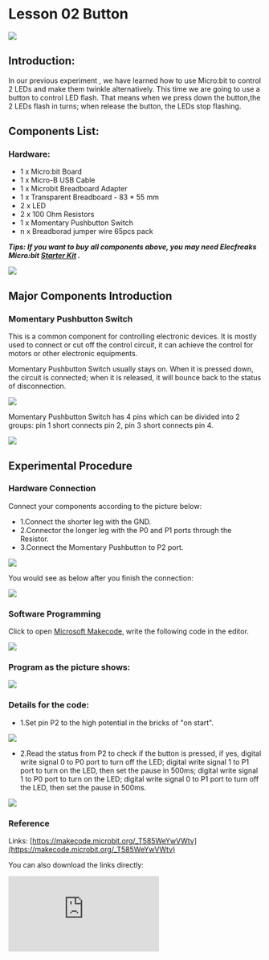 # Lesson 02 Button

 ![](./images/SVbSfPB.jpg)

## Introduction:

In our previous experiment , we have learned how to use Micro:bit to control 2 LEDs and make them twinkle alternatively. This time we are going to use a button to control LED flash. That means when we press down the button,the 2 LEDs flash in turns; when release the button, the LEDs stop flashing.

## Components List:

### Hardware:
- 1 x Micro:bit Board
- 1 x Micro-B USB Cable
- 1 x Microbit Breadboard Adapter
- 1 x Transparent Breadboard - 83 * 55 mm
- 2 x LED
- 2 x 100 Ohm Resistors
- 1 x Momentary Pushbutton Switch
- n x Breadborad jumper wire 65pcs pack

***Tips: If you want to buy all components above, you may need Elecfreaks Micro:bit  [Starter Kit](https://www.elecfreaks.com/micro-bit-starter-kit.html)  .***

![](./images/W4tseua.jpg)

## Major Components Introduction

### Momentary Pushbutton Switch

This is a common component for controlling electronic devices. It is mostly used to connect or cut off the control circuit, it can achieve the control for motors or other electronic equipments.

 Momentary Pushbutton Switch usually stays on. When it is pressed down, the circuit is connected; when it is released, it will bounce back to the status of disconnection.

![](./images/IO2KzaW.jpg)

Momentary Pushbutton Switch has 4 pins which can be divided into 2 groups: pin 1 short connects pin 2, pin 3 short connects pin 4.

![](./images/OgWZfBQ.jpg)


## Experimental Procedure

### Hardware Connection

Connect your components according to the picture below:

- 1.Connect the shorter leg with the GND.
- 2.Connector the longer leg with the P0 and P1 ports through the Resistor.
- 3.Connect the Momentary Pushbutton to P2 port.

![](./images/qXKoSN4.jpg)

You would see as below after you finish the connection:

![](./images/uGLigLh.jpg)

### Software Programming

Click to open [Microsoft Makecode](https://makecode.microbit.org/), write the following code in the editor.

![](./images/JHZUvh2.png)

### Program as the picture shows:

![](./images/SHgMhjZ.png)

### Details for the code:
- 1.Set pin P2 to the high potential in the bricks of "on start".

![](./images/pS67VCj.png)

- 2.Read the status from P2 to check if the button is pressed, if yes, digital write signal 0 to P0 port to turn off the LED; digital write signal 1 to P1 port to turn on the LED,  then set the pause in 500ms; digital write signal 1 to P0 port to turn on the LED; digital write signal 0 to P1 port to turn off the LED,  then set the pause in 500ms.

![](./images/mpKfkU4.png)

### Reference
Links: [https://makecode.microbit.org/_T585WeYwVWtv](https://makecode.microbit.org/_T585WeYwVWtv)

You can also download the links directly:

<div
    style={{
        position: 'relative',
        paddingBottom: '60%',
        overflow: 'hidden',
    }}
>
    <iframe
        src="https://makecode.microbit.org/_T585WeYwVWtv"
        frameborder="0"
        sandbox="allow-popups allow-forms allow-scripts allow-same-origin"
        style={{
            position: 'absolute',
            width: '100%',
            height: '100%',
        }}
    />
</div>


## Result

When the button is pressed, you can see the  2 LEDs flashing alternatively; When the button is released, they would stop flashing. If not, you need to go back and check your operations.

![](./images/7w5yp6z.gif)


## Exploration

If we want to light  on the red LED when press the button and light on the green LED when release the button,  how can we program?

## FAQ

